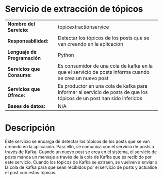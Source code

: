 # Servicio de extracción de tópicos

|||
|-|-|
|**Nombre del Servicio:**|topicextractionservice|
|**Responsabilidad:**|Detectar los tópicos de los posts que se van creando en la aplicación|
|**Lenguaje de Programación**|Python|
|**Servicios que Consume:**|Es consumidor de una cola de kafka en la que el servicio de posts informa cuando se crea un nuevo post|
|**Servicios que Ofrece:**|Es productor en una cola de kafka para informar al servicio de posts de que los tópicos de un post han sido inferidos|
|**Bases de datos:**|N/A|

# Descripción
Este servicio se encarga de detectar los tópicos de los posts que se van creando en la aplicación. Para ello, se comunica con el servicio de posts a través de Kafka. Cuando un nuevo post se crea en el sistema, el servicio de posts manda un mensaje a través de la cola de Kafka que es recibido por este servicio. Cuando los tópicos de Kafka se extraen, se vuelven a enviar a la cola de kafka para que sean recibidos por el servicio de posts y actualice el post con estos tópicos.